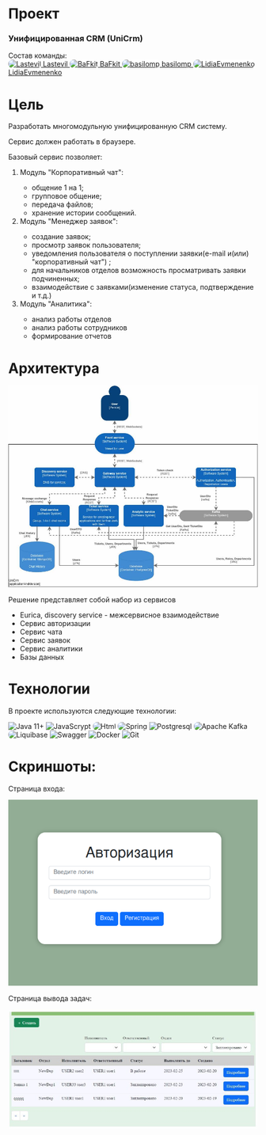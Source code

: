 <h1>Проект</h1>
<h3>Унифицированная CRM (UniCrm)</h3>
Состав команды:
<div>
<a href="https://github.com/lastevil"> <img style="background-color:white; border-radius: 8px" width="20" src="https://cdn.jsdelivr.net/gh/devicons/devicon/icons/github/github-original.svg" alt="Lastevil"> Lastevil </a>
<a href="https://github.com/BaFkit"> <img style="background-color:white; border-radius: 8px" width="20" src="https://cdn.jsdelivr.net/gh/devicons/devicon/icons/github/github-original.svg" alt="BaFkit"> BaFkit </a>
<a href="https://github.com/basilomp"> <img style="background-color:white; border-radius: 8px" width="20" src="https://cdn.jsdelivr.net/gh/devicons/devicon/icons/github/github-original.svg" alt="basilomp"> basilomp </a>
<a href="https://github.com/LidiaEvmenenko"><img style="background-color:white; border-radius: 8px" width="20" src="https://cdn.jsdelivr.net/gh/devicons/devicon/icons/github/github-original.svg" alt="LidiaEvmenenko"> LidiaEvmenenko</a>
</div>
<h1>Цель</h1>
<p>Разработать многомодульную унифицированную CRM систему.
</p>
Сервис должен работать в браузере.
<br>
<p>Базовый сервис позволяет:
</p>
<ol>
	<li>Модуль "Корпоративный чат":</li>
  <ul>
	  <li>общение 1 на 1;</li>
	  <li>групповое общение;</li>
	  <li>передача файлов;</li>
	  <li>хранение истории сообщений.</li>
  </ul>
	<li>Модуль "Менеджер заявок":</li>
  <ul>
	  <li>создание заявок;</li>
	  <li>просмотр заявок пользователя;</li>
	  <li>уведомления пользователя о поступлении заявки(e-mail и(или) "корпоративный чат") ;</li>
	  <li>для начальников отделов возможность просматривать заявки подчиненных;</li>
	  <li>взаимодействие с заявками(изменение статуса, подтверждение и т.д.)</li>
  </ul>
	<li>Модуль "Аналитика":</li>
  <ul>
	  <li>анализ работы отделов </li>
	  <li>анализ работы сотрудников</li>
	  <li>формирование отчетов</li>
  </ul>
</ol>
<h1>Архитектура</h1>

![Architecture img](/images/Architecture.jpg)

<p>Решение представляет собой набор из сервисов
</p>
<ul>
	<li>Eurica, discovery service - межсервисное взаимодействие</li>
	<li>Сервис авторизации</li>
	<li>Сервис чата</li>
	<li>Сервис заявок</li>
	<li>Сервис аналитики</li>
	<li>Базы данных</li>
</ul>
<h1>Технологии </h1>
<p>В проекте используются следующие технологии:
</p>
<p border="2">
<img width="60" src="https://www.svgrepo.com/show/303388/java-4-logo.svg"  alt="Java 11+">
<img width="60" src="https://www.svgrepo.com/show/452045/js.svg" alt="JavaScrypt">
<img style="background-color:white; border-radius: 8px" width="60" src="https://www.svgrepo.com/show/478176/html.svg" alt="Html">
<img style="background-color:white; border-radius: 8px" width="60" src="https://www.svgrepo.com/show/376350/spring.svg" alt="Spring">
<img width="60" src="https://www.svgrepo.com/show/354200/postgresql.svg" alt="Postgresql">
<img style="background-color:white; border-radius: 8px"  width="60" src="https://www.svgrepo.com/show/329947/apachekafka.svg" alt="Apache Kafka">
<img style="background-color:white; border-radius: 8px" width="60" src="https://fontawesomeicons.com/lib/svg/liquibase.svg" alt="Liquibase">
<img width="60" src="https://www.svgrepo.com/show/354420/swagger.svg" alt="Swagger">
<img width="60" src="https://www.svgrepo.com/show/452192/docker.svg" alt="Docker">
<img width="60" src="https://www.svgrepo.com/show/452210/git.svg" alt="Git">
</p>
<h1>Скриншоты:</h1>
Страница входа:

![Login img](/images/login.png)

Страница вывода задач:

![tickets](/images/tickets.jpg)